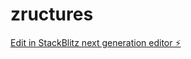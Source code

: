 # zructures

[Edit in StackBlitz next generation editor ⚡️](https://stackblitz.com/~/github.com/themuzzzu/zructures)